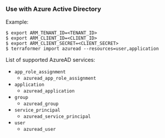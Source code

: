 ### Use with Azure Active Directory

Example:

```
$ export ARM_TENANT_ID=<TENANT_ID>
$ export ARM_CLIENT_ID=<CLIENT_ID>
$ export ARM_CLIENT_SECRET=<CLIENT_SECRET>
$ terraformer import azuread --resources=user,application
```

List of supported AzureAD services:

*   `app_role_assignment`
    * `azuread_app_role_assignment`
*   `application`
    * `azuread_application`
*   `group`
    * `azuread_group`
*   `service_principal`
    * `azuread_service_principal`
*   `user`
    * `azuread_user`
